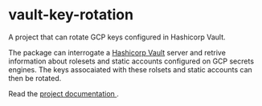 # vault-key-rotation
A project that can rotate GCP keys configured in Hashicorp Vault.

The package can interrogate a [Hashicorp Vault](https://www.vaultproject.io/) server and retrive information about rolesets and static accounts configured on GCP secrets engines.  The keys assocaiated with these rolsets and static accounts can then be rotated.

Read the [project documentation ](http://ian-clark.co.uk/python/vault_key_rotation/).

